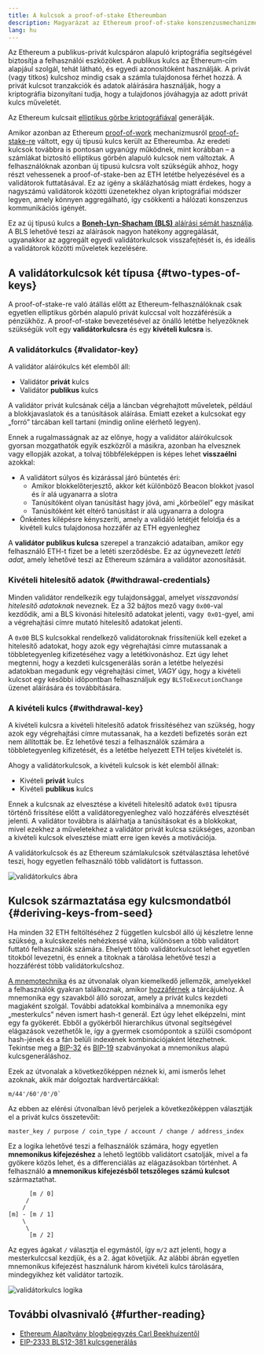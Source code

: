 ```yaml
---
title: A kulcsok a proof-of-stake Ethereumban
description: Magyarázat az Ethereum proof-of-stake konszenzusmechanizmusában használt kulcsokról
lang: hu
---
```


Az Ethereum a publikus-privát kulcspáron alapuló kriptográfia segítségével biztosítja a felhasználói eszközöket. A publikus kulcs az Ethereum-cím alapjául szolgál, tehát látható, és egyedi azonosítóként használják. A privát (vagy titkos) kulcshoz mindig csak a számla tulajdonosa férhet hozzá. A privát kulcsot tranzakciók és adatok aláírására használják, hogy a kriptográfia bizonyítani tudja, hogy a tulajdonos jóváhagyja az adott privát kulcs műveletét.

Az Ethereum kulcsait [elliptikus görbe kriptográfiával](https://en.wikipedia.org/wiki/Elliptic-curve_cryptography) generálják.

Amikor azonban az Ethereum [proof-of-work](/developers/docs/consensus-mechanisms/pow) mechanizmusról [proof-of-stake-re](/developers/docs/consensus-mechanisms/pos) váltott, egy új típusú kulcs került az Ethereumba. Az eredeti kulcsok továbbra is pontosan ugyanúgy működnek, mint korábban – a számlákat biztosító elliptikus görbén alapuló kulcsok nem változtak. A felhasználóknak azonban új típusú kulcsra volt szükségük ahhoz, hogy részt vehessenek a proof-of-stake-ben az ETH letétbe helyezésével és a validátorok futtatásával. Ez az igény a skálázhatóság miatt érdekes, hogy a nagyszámú validátorok közötti üzenetekhez olyan kriptográfiai módszer legyen, amely könnyen aggregálható, így csökkenti a hálózati konszenzus kommunikációs igényét.

Ez az új típusú kulcs a [**Boneh-Lyn-Shacham (BLS)** aláírási sémát használja](https://wikipedia.org/wiki/BLS_digital_signature). A BLS lehetővé teszi az aláírások nagyon hatékony aggregálását, ugyanakkor az aggregált egyedi validátorkulcsok visszafejtését is, és ideális a validátorok közötti műveletek kezelésére.

## A validátorkulcsok két típusa \{#two-types-of-keys}

A proof-of-stake-re való átállás előtt az Ethereum-felhasználóknak csak egyetlen elliptikus görbén alapuló privát kulccsal volt hozzáférésük a pénzükhöz. A proof-of-stake bevezetésével az önálló letétbe helyezőknek szükségük volt egy **validátorkulcsra** és egy **kivételi kulcsra** is.

### A validátorkulcs \{#validator-key}

A validátor aláírókulcs két elemből áll:

- Validátor **privát** kulcs
- Validátor **publikus** kulcs

A validátor privát kulcsának célja a láncban végrehajtott műveletek, például a blokkjavaslatok és a tanúsítások aláírása. Emiatt ezeket a kulcsokat egy „forró” tárcában kell tartani (mindig online elérhető legyen).

Ennek a rugalmasságnak az az előnye, hogy a validátor aláírókulcsok gyorsan mozgathatók egyik eszközről a másikra, azonban ha elvesznek vagy ellopják azokat, a tolvaj többféleképpen is képes lehet **visszaélni** azokkal:

- A validátort súlyos és kizárással járó büntetés éri:
  - Amikor blokkelőterjesztő, akkor két különböző Beacon blokkot jvasol és ír alá ugyanarra a slotra
  - Tanúsítóként olyan tanúsítást hagy jóvá, ami „körbeölel” egy másikat
  - Tanúsítóként két eltérő tanúsítást ír alá ugyanarra a dologra
- Önkéntes kilépésre kényszeríti, amely a validáló letétjét feloldja és a kivételi kulcs tulajdonosa hozzáfér az ETH egyenleghez

A **validátor publikus kulcsa** szerepel a tranzakció adataiban, amikor egy felhasználó ETH-t fizet be a letéti szerződésbe. Ez az úgynevezett _letéti adat_, amely lehetővé teszi az Ethereum számára a validátor azonosítását.

### Kivételi hitelesítő adatok \{#withdrawal-credentials}

Minden validátor rendelkezik egy tulajdonsággal, amelyet _visszavonási hitelesítő adatoknak_ neveznek. Ez a 32 bájtos mező vagy `0x00`-val kezdődik, ami a BLS kivonási hitelesítő adatokat jelenti, vagy` 0x01`-gyel, ami a végrehajtási címre mutató hitelesítő adatokat jelenti.

A `0x00` BLS kulcsokkal rendelkező validátoroknak frissíteniük kell ezeket a hitelesítő adatokat, hogy azok egy végrehajtási címre mutassanak a többletegyenleg kifizetéséhez vagy a letétkivonáshoz. Ezt úgy lehet megtenni, hogy a kezdeti kulcsgenerálás során a letétbe helyezési adatokban megadunk egy végrehajtási címet, _VAGY_ úgy, hogy a kivételi kulcsot egy későbbi időpontban felhasználjuk egy `BLSToExecutionChange` üzenet aláírására és továbbítására.

### A kivételi kulcs \{#withdrawal-key}

A kivételi kulcsra a kivételi hitelesítő adatok frissítéséhez van szükség, hogy azok egy végrehajtási címre mutassanak, ha a kezdeti befizetés során ezt nem állították be. Ez lehetővé teszi a felhasználók számára a többletegyenleg kifizetését, és a letétbe helyezett ETH teljes kivételét is.

Ahogy a validátorkulcsok, a kivételi kulcsok is két elemből állnak:

- Kivételi **privát** kulcs
- Kivételi **publikus** kulcs

Ennek a kulcsnak az elvesztése a kivételi hitelesítő adatok `0x01` típusra történő frissítése előtt a validátoregyenleghez való hozzáférés elvesztését jelenti. A validátor továbbra is aláírhatja a tanúsításokat és a blokkokat, mivel ezekhez a műveletekhez a validátor privát kulcsa szükséges, azonban a kivételi kulcsok elvesztése miatt erre igen kevés a motivációja.

A validátorkulcsok és az Ethereum számlakulcsok szétválasztása lehetővé teszi, hogy egyetlen felhasználó több validátort is futtasson.

![validátorkulcs ábra](validator-key-schematic.png)

## Kulcsok származtatása egy kulcsmondatból \{#deriving-keys-from-seed}

Ha minden 32 ETH feltöltéséhez 2 független kulcsból álló új készletre lenne szükség, a kulcskezelés nehézkessé válna, különösen a több validátort futtató felhasználók számára. Ehelyett több validátorkulcsot lehet egyetlen titokból levezetni, és ennek a titoknak a tárolása lehetővé teszi a hozzáférést több validátorkulcshoz.

[A mnemotechnika](https://en.bitcoinwiki.org/wiki/Mnemonic_phrase) és az útvonalak olyan kiemelkedő jellemzők, amelyekkel a felhasználók gyakran találkoznak, amikor [hozzáférnek](https://ethereum.stackexchange.com/questions/19055/what-is-the-difference-between-m-44-60-0-0-and-m-44-60-0) a tárcájukhoz. A mnemonika egy szavakból álló sorozat, amely a privát kulcs kezdeti magjaként szolgál. További adatokkal kombinálva a mnemonika egy „mesterkulcs” néven ismert hash-t generál. Ezt úgy lehet elképzelni, mint egy fa gyökerét. Ebből a gyökérből hierarchikus útvonal segítségével elágazások vezethetők le, így a gyermek csomópontok a szülői csomópont hash-jének és a fán belüli indexének kombinációjaként létezhetnek. Tekintse meg a [BIP-32](https://github.com/bitcoin/bips/blob/master/bip-0032.mediawiki) és [BIP-19](https://github.com/bitcoin/bips/blob/master/bip-0039.mediawiki) szabványokat a mnemonikus alapú kulcsgeneráláshoz.

Ezek az útvonalak a következőképpen néznek ki, ami ismerős lehet azoknak, akik már dolgoztak hardvertárcákkal:

```
m/44'/60'/0'/0`
```

Az ebben az elérési útvonalban lévő perjelek a következőképpen választják el a privát kulcs összetevőit:

```
master_key / purpose / coin_type / account / change / address_index
```

Ez a logika lehetővé teszi a felhasználók számára, hogy egyetlen **mnemonikus kifejezéshez** a lehető legtöbb validátort csatolják, mivel a fa gyökere közös lehet, és a differenciálás az elágazásokban történhet. A felhasználó **a mnemonikus kifejezésből tetszőleges számú kulcsot** származtathat.

```
      [m / 0]
     /
    /
[m] - [m / 1]
    \
     \
      [m / 2]
```

Az egyes ágakat `/` választja el egymástól, így `m/2` azt jelenti, hogy a mesterkulccsal kezdjük, és a 2. ágat követjük. Az alábbi ábrán egyetlen mnemonikus kifejezést használunk három kivételi kulcs tárolására, mindegyikhez két validátor tartozik.

![validátorkulcs logika](multiple-keys.png)

## További olvasnivaló \{#further-reading}

- [Ethereum Alapítvány blogbejegyzés Carl Beekhuizentől](https://blog.ethereum.org/2020/05/21/keys/)
- [EIP-2333 BLS12-381 kulcsgenerálás](https://eips.ethereum.org/EIPS/eip-2333)

